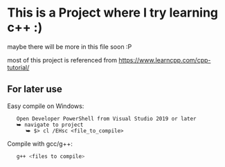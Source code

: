 # This is a Project where I try learning c++ :)

maybe there will be more in this file soon :P

most of this project is referenced from https://www.learncpp.com/cpp-tutorial/


## For later use

Easy compile on Windows:
```
   Open Developer PowerShell from Visual Studio 2019 or later
   ⮩ navigate to project
      ⮩ $> cl /EHsc <file_to_compile>
```
Compile with gcc/g++:
```bash
   g++ <files to compile>
```